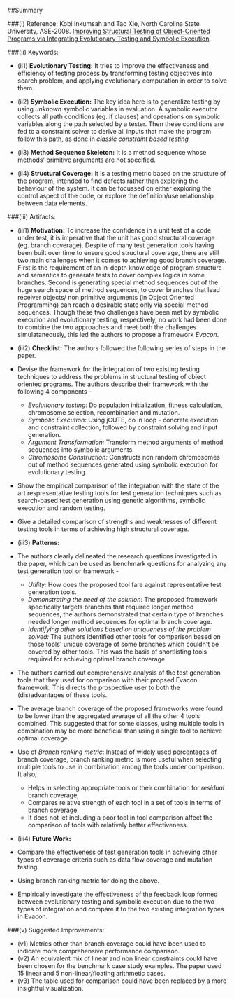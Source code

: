 ##Summary

###(i) Reference: Kobi Inkumsah and Tao Xie, North Carolina State University, ASE-2008. [Improving Structural Testing of Object-Oriented Programs via Integrating Evolutionary Testing and Symbolic Execution](http://ieeexplore.ieee.org/xpls/abs_all.jsp?arnumber=4639333). 

###(ii) Keywords:
* (ii1) **Evolutionary Testing:** It tries to improve the effectiveness and efficiency of testing process by transforming testing objectives into search problem, and applying evolutionary computation in order to solve them.

* (ii2) **Symbolic Execution:** The key idea here is to generalize testing by using *unknown* symbolic variables in evaluation. A symbolic executor collects all path conditions (eg. if clauses) and operations on symbolic variables along the path selected by a tester. Then these conditions are fed to a constraint solver to derive all inputs that make the program follow this path, as done in *classic constraint based testing*

* (ii3) **Method Sequence Skeleton:** It is a method sequence whose methods' primitive arguments are not specified.

* (ii4) **Structural Coverage:** It is a testing metric based on the structure of the program, intended to find defects rather than exploring the behaviour of the system. It can be focussed on either exploring the control aspect of the code, or explore the definition/use relationship between data elements.

###(iii) Artifacts:

* (iii1) **Motivation:** To increase the confidence in a unit test of a code under test, it is imperative that the unit has good structural coverage (eg. branch coverage). Despite of many test generation tools having been built over time to ensure good structural coverage, there are still two main challenges when it comes to achieving good branch coverage. First is the requirement of an in-depth knowledge of program structure and semantics to generate tests to cover complex logics in some branches. Second is generating special method sequences out of the huge search space of method sequences, to cover branches that lead receiver objects/ non primitive arguments (in Object Oriented Programming) can reach a desirable state only via special method sequences. Though these two challenges have been met by symbolic execution and evolutionary testing, respectively, no work had been done to combine the two approaches and meet both the challenges simulataneously, this led the authors to propose a framework *Evacon*. 

* (iii2) **Checklist:** The authors followed the following series of steps in the paper.
 * Devise the framework for the integration of two existing testing techniques to address the problems in structural testing of object oriented programs. The authors describe their framework with the following 4 components -
    * *Evolutionary testing:* Do population initialization, fitness calculation, chromosome selection, recombination and mutation.
    * *Symbolic Execution:* Using jCUTE, do in loop - concrete execution and constraint collection, followed by constraint solving and input generation.
    * *Argument Transformation:* Transform method arguments of method sequences into symbolic arguments.
    * *Chromosome Construction:* Constructs non random chromosomes out of method sequences generated using symbolic execution for evolutionary testing.
 * Show the empirical comparison of the integration with the state of the art respresentative testing tools for test generation techniques such as search-based test generation using genetic algorithms, symbolic execution and random testing.
 * Give a detailed comparison of strengths and weaknesses of different testing tools in terms of achieving high structural coverage.

* (iii3) **Patterns:** 
 * The authors clearly delineated the research questions investigated in the paper, which can be used as benchmark questions for analyzing any test generation tool or framework -
    * *Utility:* How does the proposed tool fare against representative test generation tools.
    * *Demonstrating the need of the solution:* The proposed framework specifically targets branches that required longer method sequences, the authors demonstrated that certain type of branches needed longer method sequences for optimal branch coverage.
    * *Identifying other solutions based on uniqueness of the problem solved:* The authors identified other tools for comparison based on those tools' unique coverage of some branches which couldn't be covered by other tools. This was the basis of shortlisting tools required for achieving optimal branch coverage.
 * The authors carried out comprehensive analysis of the test generation tools that they used for comparison with their propsed Evacon framework. This directs the prospective user to both the (dis)advantages of these tools. 
 * The average branch coverage of the proposed frameworks were found to be lower than the aggregated average of all the other 4 tools combined. This suggested that for some classes, using multiple tools in combination may be more beneficial than using a single tool to achieve optimal coverage.
 * Use of *Branch ranking metric*: Instead of widely used percentages of branch coverage, branch ranking metric is more useful when selecting multiple tools to use in combination among the tools under comparison. It also,
    * Helps in selecting appropriate tools or their combination for *residual* branch coverage,
    * Compares relative strength of each tool in a set of tools in terms of branch coverage.
    * It does not let including a poor tool in tool comparison affect the comparison of tools with relatively better effectiveness.
  
* (iii4) **Future Work:**
 * Compare the effectiveness of test generation tools in achieving other types of coverage criteria such as data flow coverage and mutation testing.
 * Using branch ranking metric for doing the above.
 * Empirically investigate the effectiveness of the feedback loop formed between evolutionary testing and symbolic execution due to the two types of integration and compare it to the two existing integration types in Evacon.
  
###(v) Suggested Improvements:
* (v1) Metrics other than branch coverage could have been used to indicate more comprehensive performance comparison.
* (v2) An equivalent mix of linear and non linear constraints could have been chosen for the benchmark case study examples. The paper used 15 linear and 5 non-linear/floating arithmetic cases.
* (v3) The table used for comparison could have been replaced by a more insightful visualization.

